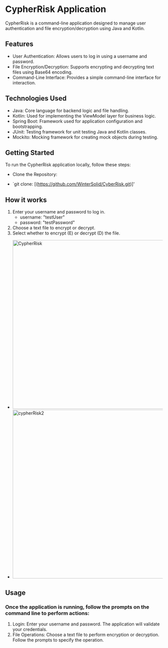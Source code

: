 # CypherRisk Application

CypherRisk is a command-line application designed to manage user authentication and file encryption/decryption using Java and Kotlin.

## Features

- User Authentication: Allows users to log in using a username and password.
- File Encryption/Decryption: Supports encrypting and decrypting text files using Base64 encoding.
- Command-Line Interface: Provides a simple command-line interface for interaction.
  
## Technologies Used

- Java: Core language for backend logic and file handling.
- Kotlin: Used for implementing the ViewModel layer for business logic.
- Spring Boot: Framework used for application configuration and bootstrapping.
- JUnit: Testing framework for unit testing Java and Kotlin classes.
- Mockito: Mocking framework for creating mock objects during testing.

## Getting Started

To run the CypherRisk application locally, follow these steps:

- Clone the Repository:


- `git clone: [(https://github.com/WinterSolid/CyberRisk.git)]'


## How it works 

1. Enter your username and password to log in.
   - username: "testUser"
   - password: "testPassword"
3. Choose a text file to encrypt or decrypt.
4. Select whether to encrypt (E) or decrypt (D) the file.
  - <img width="540" alt="CypherRisk" src="https://github.com/WinterSolid/CyberRisk/assets/58896705/9e0a989b-b0de-4775-8f35-251ca094be8a">
  - <img width="540" alt="cypherRisk2" src="https://github.com/WinterSolid/CyberRisk/assets/58896705/0aaf9e5e-f2ad-4133-8bb6-950ad5b21512">



## Usage

### Once the application is running, follow the prompts on the command line to perform actions:

1. Login: Enter your username and password. The application will validate your credentials.
2. File Operations: Choose a text file to perform encryption or decryption. Follow the prompts to specify the operation.


